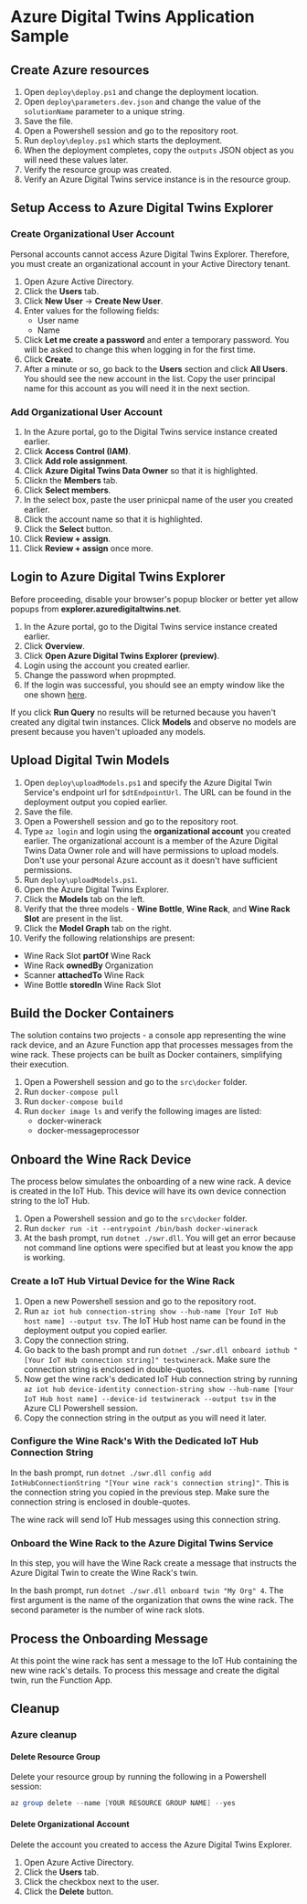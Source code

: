 # Azure Digital Twins Application Sample

## Create Azure resources

1. Open `deploy\deploy.ps1` and change the deployment location.
2. Open `deploy\parameters.dev.json` and change the value of the `solutionName` parameter to a unique string.
3. Save the file.
4. Open a Powershell session and go to the repository root.
5. Run `deploy\deploy.ps1` which starts the deployment.
6. When the deployment completes, copy the `outputs` JSON object as you will need these values later.
7. Verify the resource group was created.
8. Verify an Azure Digital Twins service instance is in the resource group.

## Setup Access to Azure Digital Twins Explorer

### Create Organizational User Account

Personal accounts cannot access Azure Digital Twins Explorer. Therefore, you must create an organizational account in your Active Directory tenant.

1. Open Azure Active Directory.
2. Click the **Users** tab.
3. Click **New User** -> **Create New User**.
4. Enter values for the following fields:
   - User name
   - Name
5. Click **Let me create a password** and enter a temporary password. You will be asked to change this when logging in for the first time.
6. Click **Create**.
7. After a minute or so, go back to the **Users** section and click **All Users**. You should see the new account in the list. Copy the user principal name for this account as you will need it in the next section.

### Add Organizational User Account

1. In the Azure portal, go to the Digital Twins service instance created earlier.
2. Click **Access Control (IAM)**.
3. Click **Add role assignment**.
4. Click **Azure Digital Twins Data Owner** so that it is highlighted.
5. Clickn the **Members** tab.
6. Click **Select members**.
7. In the select box, paste the user prinicpal name of the user you created earlier.
8. Click the account name so that it is highlighted.
9. Click the **Select** button.
10. Click **Review + assign**.
11. Click **Review + assign** once more.

## Login to Azure Digital Twins Explorer

Before proceeding, disable your browser's popup blocker or better yet allow popups from **explorer.azuredigitaltwins.net**.

1. In the Azure portal, go to the Digital Twins service instance created earlier.
2. Click **Overview**.
3. Click **Open Azure Digital Twins Explorer (preview)**.
4. Login using the account you created earlier.
5. Change the password when propmpted.
6. If the login was successful, you should see an empty window like the one shown [here](https://learn.microsoft.com/en-us/azure/digital-twins/concepts-azure-digital-twins-explorer).

If you click **Run Query** no results will be returned because you haven't created any digital twin instances. Click **Models** and observe no models are present because you haven't uploaded any models.

## Upload Digital Twin Models

1. Open `deploy\uploadModels.ps1` and specify the Azure Digital Twin Service's endpoint url for `$dtEndpointUrl`. The URL can be found in the deployment output you copied earlier.
2. Save the file.
3. Open a Powershell session and go to the repository root.
4. Type `az login` and login using the **organizational account** you created earlier. The organizational account is a member of the Azure Digital Twins Data Owner role and will have permissions to upload models. Don't use your personal Azure account as it doesn't have sufficient permissions.
5. Run `deploy\uploadModels.ps1`.
6. Open the Azure Digital Twins Explorer.
7. Click the **Models** tab on the left.
8. Verify that the three models - **Wine Bottle**, **Wine Rack**, and **Wine Rack Slot** are present in the list.
9. Click the **Model Graph** tab on the right.
10. Verify the following relationships are present:

- Wine Rack Slot **partOf** Wine Rack
- Wine Rack **ownedBy** Organization
- Scanner **attachedTo** Wine Rack
- Wine Bottle **storedIn** Wine Rack Slot

## Build the Docker Containers

The solution contains two projects - a console app representing the wine rack device, and an Azure Function app that processes messages from the wine rack. These projects can be built as Docker containers, simplifying their execution.

1. Open a Powershell session and go to the `src\docker` folder.
2. Run `docker-compose pull`
3. Run `docker-compose build`
4. Run `docker image ls` and verify the following images are listed:
   - docker-winerack
   - docker-messageprocessor

## Onboard the Wine Rack Device

The process below simulates the onboarding of a new wine rack. A device is created in the IoT Hub. This device will have its own device connection string to the IoT Hub.

1. Open a Powershell session and go to the `src\docker` folder.
2. Run `docker run -it --entrypoint /bin/bash docker-winerack`
3. At the bash prompt, run `dotnet ./swr.dll`. You will get an error because not command line options were specified but at least you know the app is working.

### Create a IoT Hub Virtual Device for the Wine Rack

1. Open a new Powershell session and go to the repository root.
2. Run `az iot hub connection-string show --hub-name [Your IoT Hub host name] --output tsv`. The IoT Hub host name can be found in the deployment output you copied earlier.
3. Copy the connection string.
4. Go back to the bash prompt and run `dotnet ./swr.dll onboard iothub "[Your IoT Hub connection string]" testwinerack`. Make sure the connection string is enclosed in double-quotes.
5. Now get the wine rack's dedicated IoT Hub connection string by running `az iot hub device-identity connection-string show --hub-name [Your IoT Hub host name] --device-id testwinerack --output tsv` in the Azure CLI Powershell session.
6. Copy the connection string in the output as you will need it later.

### Configure the Wine Rack's With the Dedicated IoT Hub Connection String

In the bash prompt, run `dotnet ./swr.dll config add IotHubConnectionString "[Your wine rack's connection string]"`. This is the connection string you copied in the previous step. Make sure the connection string is enclosed in double-quotes.

The wine rack will send IoT Hub messages using this connection string.

### Onboard the Wine Rack to the Azure Digital Twins Service

In this step, you will have the Wine Rack create a message that instructs the Azure Digital Twin to create the Wine Rack's twin.

In the bash prompt, run `dotnet ./swr.dll onboard twin "My Org" 4`. The first argument is the name of the organization that owns the wine rack. The second parameter is the number of wine rack slots.

## Process the Onboarding Message

At this point the wine rack has sent a message to the IoT Hub containing the new wine rack's details. To process this message and create the digital twin, run the Function App.

## Cleanup

### Azure cleanup

#### Delete Resource Group

Delete your resource group by running the following in a Powershell session:

```powershell
az group delete --name [YOUR RESOURCE GROUP NAME] --yes
```

#### Delete Organizational Account

Delete the account you created to access the Azure Digital Twins Explorer.

1. Open Azure Active Directory.
2. Click the **Users** tab.
3. Click the checkbox next to the user.
4. Click the **Delete** button.
